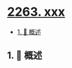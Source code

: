 # [2263. xxx](https://github.com/Tdahuyou/TNotes.leetcode/tree/main/notes/2263.%20xxx)

<!-- region:toc -->

- [1. 📝 概述](#1--概述)

<!-- endregion:toc -->

## 1. 📝 概述
